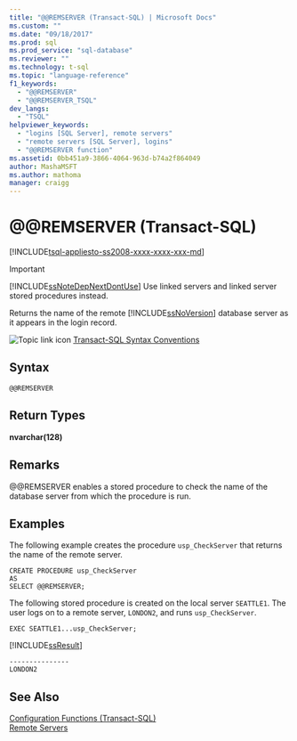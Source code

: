 ```yaml
---
title: "@@REMSERVER (Transact-SQL) | Microsoft Docs"
ms.custom: ""
ms.date: "09/18/2017"
ms.prod: sql
ms.prod_service: "sql-database"
ms.reviewer: ""
ms.technology: t-sql
ms.topic: "language-reference"
f1_keywords: 
  - "@@REMSERVER"
  - "@@REMSERVER_TSQL"
dev_langs: 
  - "TSQL"
helpviewer_keywords: 
  - "logins [SQL Server], remote servers"
  - "remote servers [SQL Server], logins"
  - "@@REMSERVER function"
ms.assetid: 0bb451a9-3866-4064-963d-b74a2f864049
author: MashaMSFT
ms.author: mathoma
manager: craigg
---
```

# &#x40;&#x40;REMSERVER (Transact-SQL)
[!INCLUDE[tsql-appliesto-ss2008-xxxx-xxxx-xxx-md](../../includes/tsql-appliesto-ss2008-xxxx-xxxx-xxx-md.md)]

    
> [!IMPORTANT]  
>  [!INCLUDE[ssNoteDepNextDontUse](../../includes/ssnotedepnextdontuse-md.md)] Use linked servers and linked server stored procedures instead.  
  
 Returns the name of the remote [!INCLUDE[ssNoVersion](../../includes/ssnoversion-md.md)] database server as it appears in the login record.  
  
 ![Topic link icon](../../database-engine/configure-windows/media/topic-link.gif "Topic link icon") [Transact-SQL Syntax Conventions](../../t-sql/language-elements/transact-sql-syntax-conventions-transact-sql.md)  
  
## Syntax  
  
```  
@@REMSERVER  
```  
  
## Return Types  
 **nvarchar(128)**  
  
## Remarks  
 @@REMSERVER enables a stored procedure to check the name of the database server from which the procedure is run.  
  
## Examples  
 The following example creates the procedure `usp_CheckServer` that returns the name of the remote server.  
  
```  
CREATE PROCEDURE usp_CheckServer  
AS  
SELECT @@REMSERVER;  
```  
  
 The following stored procedure is created on the local server `SEATTLE1`. The user logs on to a remote server, `LONDON2`, and runs `usp_CheckServer`.  
  
```  
EXEC SEATTLE1...usp_CheckServer;  
```  
  
 [!INCLUDE[ssResult](../../includes/ssresult-md.md)]  
  
```  
---------------  
LONDON2  
```  
  
## See Also  
 [Configuration Functions &#40;Transact-SQL&#41;](../../t-sql/functions/configuration-functions-transact-sql.md)   
 [Remote Servers](../../database-engine/configure-windows/remote-servers.md)  
  
  
